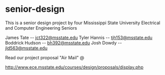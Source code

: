# senior-design

This is a senior design project by four 
Mississippi State University Electrical and Computer Engineering Seniors

James Tate -- jct322@msstate.edu
Tyler Hannis -- tjh153@msstate.edu
Boddrick Hudson -- bh392@msstate.edu
Josh Dowdy -- jld563@msstate.edu

Read our project proposal "Air Mail" @

http://www.ece.msstate.edu/courses/design/proposals/display.php